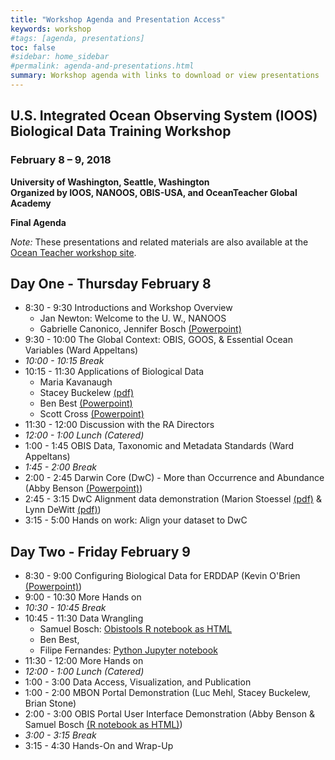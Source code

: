 ```yaml
---
title: "Workshop Agenda and Presentation Access"
keywords: workshop
#tags: [agenda, presentations]
toc: false
#sidebar: home_sidebar
#permalink: agenda-and-presentations.html
summary: Workshop agenda with links to download or view presentations
---
```



## U.S. Integrated Ocean Observing System (IOOS) Biological Data Training Workshop

### February 8 – 9, 2018
**University of Washington, Seattle, Washington  
Organized by IOOS, NANOOS, OBIS-USA, and OceanTeacher Global Academy**


**Final Agenda**

*Note:* These presentations and related materials are also available at the [Ocean Teacher workshop site](https://classroom.oceanteacher.org/course/view.php?id=321).

## Day One - Thursday February 8
- 8:30 - 9:30  Introductions and Workshop Overview
	- Jan Newton: Welcome to the U. W., NANOOS
	- Gabrielle Canonico, Jennifer Bosch [(Powerpoint)](https://cdn.rawgit.com/ioos/BioData-Training-Workshop/gh-pages/Workshop_Presentations/IOOS_DataTraining_WrkshpFeb2018_Intro_Canonico_Bosch.pptx)
- 9:30 - 10:00 The Global Context: OBIS, GOOS, & Essential Ocean Variables (Ward Appeltans)
- *10:00 - 10:15 Break*
- 10:15 - 11:30  Applications of Biological Data
	- Maria Kavanaugh
	- Stacey Buckelew [(pdf)](https://cdn.rawgit.com/ioos/BioData-Training-Workshop/gh-pages/Workshop_Presentations/Axiom_MBON%20biological%20workshop%20Feb%202018.pdf)
	- Ben Best [(Powerpoint)](https://cdn.rawgit.com/ioos/BioData-Training-Workshop/gh-pages/Workshop_Presentations/Data%20Wrangling%20in%20the%20R%20Tidyverse.pptx)
	- Scott Cross [(Powerpoint)](https://cdn.rawgit.com/ioos/BioData-Training-Workshop/gh-pages/Workshop_Presentations/SCross-NCEI-MBON-20180208.pptx)
- 11:30 - 12:00 Discussion with the RA Directors
- *12:00 - 1:00  Lunch (Catered)*
- 1:00 - 1:45 OBIS Data, Taxonomic and Metadata Standards  (Ward Appeltans)
- *1:45 - 2:00  Break*
- 2:00 - 2:45 Darwin Core (DwC) - More than Occurrence and Abundance (Abby Benson [(Powerpoint)](https://classroom.oceanteacher.org/mod/resource/view.php?id=7906))
- 2:45 - 3:15 DwC Alignment data demonstration (Marion Stoessel [(pdf)](https://cdn.rawgit.com/ioos/BioData-Training-Workshop/gh-pages/Workshop_Presentations/MStoessel_DarwinCoreAlignment_Final.pdf) & Lynn DeWitt [(pdf)](https://cdn.rawgit.com/ioos/BioData-Training-Workshop/gh-pages/Workshop_Presentations/dewitt_IOOS_Data_Workshop.pdf))
- 3:15 - 5:00 Hands on work: Align your dataset to DwC

## Day Two - Friday February 9

- 8:30 - 9:00 Configuring Biological Data for ERDDAP (Kevin O'Brien [(Powerpoint)](https://cdn.rawgit.com/ioos/BioData-Training-Workshop/gh-pages/Workshop_Presentations/ERDDAP_IOOS_MBON_OBrien.pptx))
- 9:00 - 10:30  More Hands on
- *10:30 - 10:45  Break*
- 10:45 - 11:30  Data Wrangling
	- Samuel Bosch: [Obistools R notebook as HTML](https://cdn.rawgit.com/ioos/BioData-Training-Workshop/gh-pages/Workshop_Presentations/obistools_qaqc.html)
	- Ben Best,
	- Filipe Fernandes: [Python Jupyter notebook](http://nbviewer.jupyter.org/format/slides/github/ioos/BioData-Training-Workshop/blob/master/notebooks/intro_errdapy-IOOS.ipynb)
- 11:30 - 12:00  More Hands on
- *12:00 - 1:00  Lunch (Catered)*
- 1:00 - 3:00  Data Access, Visualization, and Publication
- 1:00 - 2:00 MBON Portal Demonstration (Luc Mehl, Stacey Buckelew, Brian Stone)
- 2:00 - 3:00 OBIS Portal User Interface Demonstration (Abby Benson & Samuel Bosch [(R notebook as HTML)](https://cdn.rawgit.com/ioos/BioData-Training-Workshop/gh-pages/Workshop_Presentations/obis_acces_visualization.html))
- *3:00 - 3:15  Break*
- 3:15 - 4:30  Hands-On and Wrap-Up
